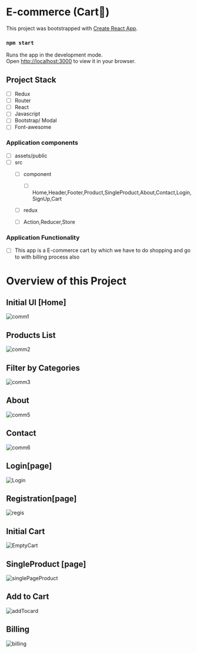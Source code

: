 # E-commerce (Cart🛒)

This project was bootstrapped with [Create React App](https://github.com/facebook/create-react-app).

### `npm start`

Runs the app in the development mode.\
Open [http://localhost:3000](http://localhost:3000) to view it in your browser.

## Project Stack
- [ ] Redux
- [ ] Router
- [ ] React
- [ ] Javascript
- [ ] Bootstrap/ Modal
- [ ] Font-awesome

### Application components
- [ ] assets/public
- [ ] src
  - [ ] component 
    - [ ] Home,Header,Footer,Product,SingleProduct,About,Contact,Login,SignUp,Cart
  -[ ] redux
   - [ ] Action,Reducer,Store


### Application Functionality

- [ ] This app is a E-commerce cart by which we have to do shopping and go to with billing process also

#  Overview of this Project
## Initial UI [Home]
![comm1](https://user-images.githubusercontent.com/110331686/214128104-09602cae-0ec2-4990-a2f5-633344a91e88.png)

## Products List
![comm2](https://user-images.githubusercontent.com/110331686/214128133-ed36cf8b-6d78-48bc-a66b-b805266eea64.png)

## Filter by Categories
![comm3](https://user-images.githubusercontent.com/110331686/214128150-cd025449-2d42-431a-af99-e07e9e69b4ba.png)

##  About 
![comm5](https://user-images.githubusercontent.com/110331686/214128183-0470dba7-b0c6-4ab3-b5ec-4b8b7ef5044e.png)

## Contact 
![comm6](https://user-images.githubusercontent.com/110331686/214128194-63e691d2-e1a8-43dc-98c8-3ee7facde605.png)

## Login[page]
![Login](https://user-images.githubusercontent.com/110331686/214128249-4de03fe0-05cb-4e6a-ab6c-e29675523ae8.png)

## Registration[page]
![regis](https://user-images.githubusercontent.com/110331686/214131700-47d99058-ab22-4602-82b9-73ab4852b574.png)

## Initial Cart
![EmptyCart](https://user-images.githubusercontent.com/110331686/214128361-dc38a7a7-4d1f-40ca-b199-f44e991101ed.png)

## SingleProduct [page]
![singlePageProduct](https://user-images.githubusercontent.com/110331686/214128390-fd84155c-b95b-41bf-a527-74404c2e7ada.png)

## Add to Cart 
![addTocard](https://user-images.githubusercontent.com/110331686/214128405-8daaf506-3171-4de6-9d0c-de48a56fc46f.png)

## Billing 
![billing](https://user-images.githubusercontent.com/110331686/214128430-4a30475b-3d02-4fe1-bea2-c4aa8e82d5c1.png)



